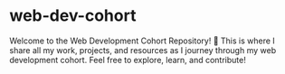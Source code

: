 # web-dev-cohort
Welcome to the Web Development Cohort Repository! 🌟 This is where I share all my work, projects, and resources as I journey through my web development cohort. Feel free to explore, learn, and contribute!

